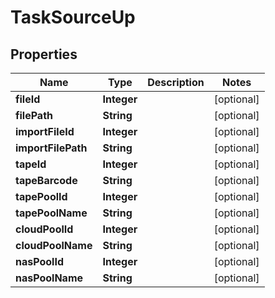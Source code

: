 
# TaskSourceUp

## Properties
Name | Type | Description | Notes
------------ | ------------- | ------------- | -------------
**fileId** | **Integer** |  |  [optional]
**filePath** | **String** |  |  [optional]
**importFileId** | **Integer** |  |  [optional]
**importFilePath** | **String** |  |  [optional]
**tapeId** | **Integer** |  |  [optional]
**tapeBarcode** | **String** |  |  [optional]
**tapePoolId** | **Integer** |  |  [optional]
**tapePoolName** | **String** |  |  [optional]
**cloudPoolId** | **Integer** |  |  [optional]
**cloudPoolName** | **String** |  |  [optional]
**nasPoolId** | **Integer** |  |  [optional]
**nasPoolName** | **String** |  |  [optional]



